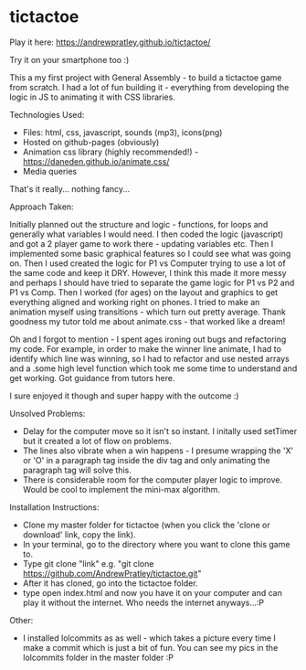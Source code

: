 # tictactoe

Play it here: https://andrewpratley.github.io/tictactoe/

Try it on your smartphone too :)

This a my first project with General Assembly - to build a tictactoe game from scratch. I had a lot of fun building it - everything from developing the logic in JS to animating it with CSS libraries.

Technologies Used:

- Files: html, css, javascript, sounds (mp3), icons(png)
- Hosted on github-pages (obviously)
- Animation css library (highly recommended!) - https://daneden.github.io/animate.css/
- Media queries

That's it really... nothing fancy...

Approach Taken:

Initially planned out the structure and logic - functions, for loops and generally what variables I would need. I then coded the logic (javascript) and got a 2 player game to work there - updating variables etc. Then I implemented some basic graphical features so I could see what was going on. Then I used created the logic for P1 vs Computer trying to use a lot of the same code and keep it DRY. However, I think this made it more messy and perhaps I should have tried to separate the game logic for P1 vs P2 and P1 vs Comp. Then I worked (for ages) on the layout and graphics to get everything aligned and working right on phones. I tried to make an animation myself using transitions - which turn out pretty average. Thank goodness my tutor told me about animate.css - that worked like a dream!

Oh and I forgot to mention - I spent ages ironing out bugs and refactoring my code. For example, in order to make the winner line animate, I had to identify which line was winning, so I had to refactor and use nested arrays and a .some high level function which took me some time to understand and get working. Got guidance from tutors here.

I sure enjoyed it though and super happy with the outcome :)

Unsolved Problems:

- Delay for the computer move so it isn't so instant. I initally used setTimer but it created a lot of flow on problems.
- The lines also vibrate when a win happens - I presume wrapping the 'X' or 'O' in a paragraph tag inside the div tag and only animating the paragraph tag will solve this.
- There is considerable room for the computer player logic to improve. Would be cool to implement the mini-max algorithm.

Installation Instructions:

- Clone my master folder for tictactoe (when you click the 'clone or download' link, copy the link).
- In your terminal, go to the directory where you want to clone this game to.
- Type git clone "link" e.g. "git clone https://github.com/AndrewPratley/tictactoe.git"
- After it has cloned, go into the tictactoe folder.
- type open index.html and now you have it on your computer and can play it without the internet. Who needs the internet anyways...:P

Other:

- I installed lolcommits as as well - which takes a picture every time I make a commit which is just a bit of fun. You can see my pics in the lolcommits folder in the master folder :P
